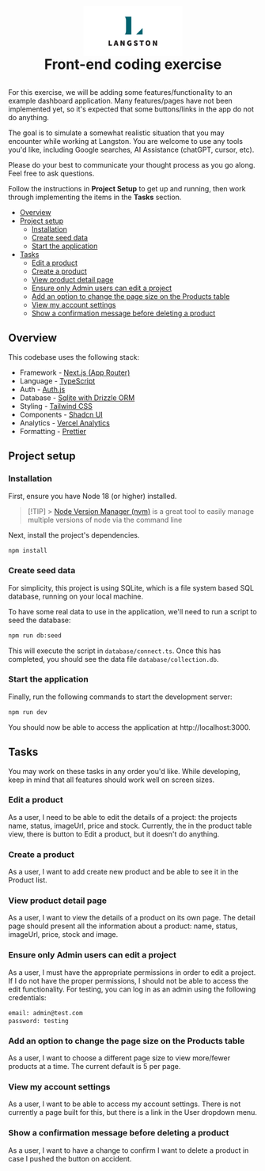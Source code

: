 <img src="public/Langston-Logo.jpg" width="200" style="margin: 0 auto; display:block"/>
<h1 style="text-align: center; margin:0;">Front-end coding exercise</h1>
<br />

For this exercise, we will be adding some features/functionality to an example dashboard application. Many
features/pages have not been implemented yet, so it's expected that some buttons/links in the app do not do anything.

The goal is to
simulate a somewhat realistic situation that you may encounter while working at Langston. You are welcome to use any
tools you'd like, including Google searches, AI Assistance (chatGPT, cursor, etc).

Please do your best to communicate your thought process as you go along. Feel free to ask questions.

Follow the instructions in **Project Setup** to get up and running, then work through implementing the items in the
**Tasks** section.

<!-- toc -->

- [Overview](#overview)
- [Project setup](#project-setup)
  * [Installation](#installation)
  * [Create seed data](#create-seed-data)
  * [Start the application](#start-the-application)
- [Tasks](#tasks)
  * [Edit a product](#edit-a-product)
  * [Create a product](#create-a-product)
  * [View product detail page](#view-product-detail-page)
  * [Ensure only Admin users can edit a project](#ensure-only-admin-users-can-edit-a-project)
  * [Add an option to change the page size on the Products table](#add-an-option-to-change-the-page-size-on-the-products-table)
  * [View my account settings](#view-my-account-settings)
  * [Show a confirmation message before deleting a product](#show-a-confirmation-message-before-deleting-a-product)

<!-- tocstop -->

## Overview

This codebase uses the following stack:

- Framework - [Next.js (App Router)](https://nextjs.org)
- Language - [TypeScript](https://www.typescriptlang.org)
- Auth - [Auth.js](https://authjs.dev)
- Database - [Sqlite with Drizzle ORM](https://orm.drizzle.team/docs/get-started-sqlite)
- Styling - [Tailwind CSS](https://tailwindcss.com)
- Components - [Shadcn UI](https://ui.shadcn.com/)
- Analytics - [Vercel Analytics](https://vercel.com/analytics)
- Formatting - [Prettier](https://prettier.io)

## Project setup

### Installation

First, ensure you have Node 18 (or higher) installed.

> [!TIP] > [Node Version Manager (nvm)](https://github.com/nvm-sh/nvm) is a great tool to easily manage multiple
> versions of node
> via the command line

Next, install the project's dependencies.

```bash
npm install
```

### Create seed data

For simplicity, this project is using SQLite, which is a file system based SQL database, running on your local machine.

To have some real data to use in the application, we'll need to run a script to seed the database:

```bash
npm run db:seed
```

This will execute the script in `database/connect.ts`. Once this has completed, you should see the data file
`database/collection.db`.

### Start the application

Finally, run the following commands to start the development server:

```bash
npm run dev
```

You should now be able to access the application at http://localhost:3000.

## Tasks

You may work on these tasks in any order you'd like. While developing, keep in mind that all features should work well
on screen sizes.

### Edit a product

As a user, I need to be able to edit the details of a project: the projects name, status, imageUrl, price and stock.
Currently, the in the product table view, there is button to Edit a product, but it doesn't do anything.

### Create a product

As a user, I want to add create new product and be able to see it in the Product list.

### View product detail page

As a user, I want to view the details of a product on its own page. The detail page should present all the
information about a product: name, status, imageUrl, price, stock and image.

### Ensure only Admin users can edit a project

As a user, I must have the appropriate permissions in order to edit a project. If I do not have the proper permissions,
I should not be able to access the edit functionality.
For testing, you can log in as an admin using the following credentials:

```
email: admin@test.com
password: testing
```

### Add an option to change the page size on the Products table

As a user, I want to choose a different page size to view more/fewer products at a time. The current default is 5 per
page.

### View my account settings

As a user, I want to be able to access my account settings. There is not currently a page built for this, but there is a
link in the User dropdown menu.

### Show a confirmation message before deleting a product

As a user, I want to have a change to confirm I want to delete a product in case I pushed the button on accident.
